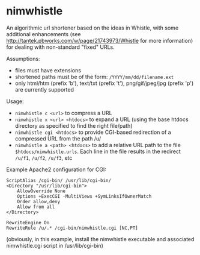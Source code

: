 # nimwhistle

An algorithmic url shortener based on the ideas in Whistle, with some additional enhancements (see http://tantek.pbworks.com/w/page/21743973/Whistle for more information) for dealing with non-standard "fixed" URLs.


Assumptions:
* files must have extensions
* shortened paths must be of the form: `/YYYY/mm/dd/filename.ext`
* only html/htm (prefix 'b'), text/txt (prefix 't'), png/gif/jpeg/jpg (prefix 'p') are currently supported


Usage:

* `nimwhistle c <url>` to compress a URL
* `nimwhistle x <url> <htdocs>` to expand a URL (using the base htdocs directory as specified to find the right file/path)
* `nimwhistle cgi <htdocs>` to provide CGI-based redirection of a compressed URL from the path /u/
* `nimwhistle a <path> <htdocs>` to add a relative URL path to the file `$htdocs/nimwhistle.urls`. Each line in the file results in the redirect `/u/f1`, `/u/f2`, `/u/f3`, etc


Example Apache2 configuration for CGI:

```
ScriptAlias /cgi-bin/ /usr/lib/cgi-bin/
<Directory "/usr/lib/cgi-bin">
    AllowOverride None
    Options +ExecCGI -MultiViews +SymLinksIfOwnerMatch
    Order allow,deny
    Allow from all
</Directory>

RewriteEngine On
RewriteRule /u/.* /cgi-bin/nimwhistle.cgi [NC,PT]
```

(obviously, in this example, install the nimwhistle executable and associated nimwhistle.cgi script in /usr/lib/cgi-bin)